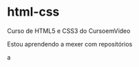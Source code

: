 # html-css
 Curso de HTML5 e CSS3 do CursoemVídeo

 Estou aprendendo a mexer com repositórios

<a ref="https://brunofujisaki.github.io/html-css/">a</a>